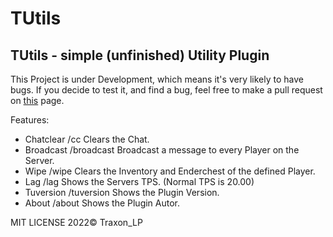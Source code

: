 # TUtils
## TUtils - simple (unfinished) Utility Plugin

This Project is under Development, which means it's very likely to have bugs. If you decide to test it, and find a bug, feel free to make a pull request on [this](https://github.com/traxonLp/tutils/pulls) page.

Features:
 - Chatclear /cc                      Clears the Chat.
 - Broadcast /broadcast <message>     Broadcast a message to every Player on the Server.
 - Wipe /wipe <player>                Clears the Inventory and Enderchest of the defined Player.
 - Lag /lag                           Shows the Servers TPS. (Normal TPS is 20.00)
 - Tuversion /tuversion               Shows the Plugin Version.
 - About /about                       Shows the Plugin Autor.
 
  
  
  MIT LICENSE 2022©
  Traxon_LP
